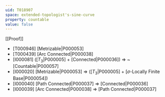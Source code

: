 ```yaml
---
uid: T018907
space: extended-topologist's-sine-curve
property: countable
value: false
---
```

[[Proof]]

* [T000946] [Metrizable|P000053]
* [T000439] [Arc Connected|P000038]
* [I000081] ([$T_3$|P000005] + [Connected|P000036]) => ~[Countable|P000057]
* [I000020] [Metrizable|P000053] => ([$T_3$|P000005] + [$\sigma$-Locally Finite Base|P000054])
* [I000040] [Path Connected|P000037] => [Connected|P000036]
* [I000039] [Arc Connected|P000038] => [Path Connected|P000037]

